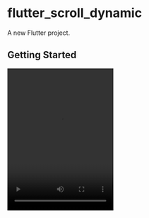 # flutter_scroll_dynamic

A new Flutter project.

## Getting Started


<html>
<body>
<video width="240" height="320" autoplay>
 <source src="assets/android.mp4" type="video/mp4">
 <source src="assets/ios.mp4" type="video/mp4">
</video>
</body>
</html>

